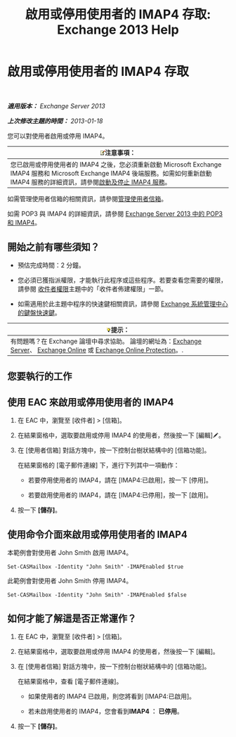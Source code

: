 ﻿---
title: '啟用或停用使用者的 IMAP4 存取: Exchange 2013 Help'
TOCTitle: 啟用或停用使用者的 IMAP4 存取
ms:assetid: a685fae4-b6f1-42fe-8bdc-5f99f9617799
ms:mtpsurl: https://technet.microsoft.com/zh-tw/library/Bb676481(v=EXCHG.150)
ms:contentKeyID: 50473881
ms.date: 05/21/2018
mtps_version: v=EXCHG.150
ms.translationtype: MT
---

# 啟用或停用使用者的 IMAP4 存取

 

_**適用版本：** Exchange Server 2013_

_**上次修改主題的時間：** 2013-01-18_

您可以對使用者啟用或停用 IMAP4。

<table>
<thead>
<tr class="header">
<th><img src="images/Bb124558.note(EXCHG.150).gif" title="注意事項" alt="注意事項" />注意事項：</th>
</tr>
</thead>
<tbody>
<tr class="odd">
<td>您已啟用或停用使用者的 IMAP4 之後，您必須重新啟動 Microsoft Exchange IMAP4 服務和 Microsoft Exchange IMAP4 後端服務。如需如何重新啟動 IMAP4 服務的詳細資訊，請參閱<a href="start-and-stop-the-imap4-services-exchange-2013-help.md">啟動及停止 IMAP4 服務</a>。</td>
</tr>
</tbody>
</table>


如需管理使用者信箱的相關資訊，請參閱[管理使用者信箱](manage-user-mailboxes-exchange-2013-help.md)。

如需 POP3 與 IMAP4 的詳細資訊，請參閱 [Exchange Server 2013 中的 POP3 和 IMAP4](pop3-and-imap4-in-exchange-server-2013-exchange-2013-help.md)。

## 開始之前有哪些須知？

  - 預估完成時間：2 分鐘。

  - 您必須已獲指派權限，才能執行此程序或這些程序。若要查看您需要的權限，請參閱 [收件者權限](recipients-permissions-exchange-2013-help.md)主題中的「收件者佈建權限」一節。

  - 如需適用於此主題中程序的快速鍵相關資訊，請參閱 [Exchange 系統管理中心的鍵盤快速鍵](keyboard-shortcuts-in-the-exchange-admin-center-exchange-online-protection-help.md)。

<table>
<thead>
<tr class="header">
<th><img src="images/Bb124558.tip(EXCHG.150).gif" title="提示" alt="提示" />提示：</th>
</tr>
</thead>
<tbody>
<tr class="odd">
<td>有問題嗎？在 Exchange 論壇中尋求協助。 論壇的網址為：<a href="https://go.microsoft.com/fwlink/p/?linkid=60612">Exchange Server</a>、 <a href="https://go.microsoft.com/fwlink/p/?linkid=267542">Exchange Online</a> 或 <a href="https://go.microsoft.com/fwlink/p/?linkid=285351">Exchange Online Protection</a>。.</td>
</tr>
</tbody>
</table>


## 您要執行的工作

## 使用 EAC 來啟用或停用使用者的 IMAP4

1.  在 EAC 中，瀏覽至 \[收件者\] \> \[信箱\]。

2.  在結果窗格中，選取要啟用或停用 IMAP4 的使用者，然後按一下 \[編輯\]![編輯圖示](images/JJ218640.6f53ccb2-1f13-4c02-bea0-30690e6ea71d(EXCHG.150).gif "編輯圖示")。

3.  在 \[使用者信箱\] 對話方塊中，按一下控制台樹狀結構中的 \[信箱功能\]。
    
    在結果窗格的 \[電子郵件連線\] 下，進行下列其中一項動作：
    
      - 若要停用使用者的 IMAP4，請在 \[IMAP4:已啟用\]，按一下 \[停用\]。
    
      - 若要啟用使用者的 IMAP4，請在 \[IMAP4:已停用\]，按一下 \[啟用\]。

4.  按一下 **\[儲存\]**。

## 使用命令介面來啟用或停用使用者的 IMAP4

本範例會對使用者 John Smith 啟用 IMAP4。

    Set-CASMailbox -Identity "John Smith" -IMAPEnabled $true

此範例會對使用者 John Smith 停用 IMAP4。

    Set-CASMailbox -Identity "John Smith" -IMAPEnabled $false

## 如何才能了解這是否正常運作？

1.  在 EAC 中，瀏覽至 \[收件者\] \> \[信箱\]。

2.  在結果窗格中，選取要啟用或停用 IMAP4 的使用者，然後按一下 \[編輯\]。

3.  在 \[使用者信箱\] 對話方塊中，按一下控制台樹狀結構中的 \[信箱功能\]。
    
    在結果窗格中，查看 \[電子郵件連線\]。
    
      - 如果使用者的 IMAP4 已啟用，則您將看到 \[IMAP4:已啟用\]。
    
      - 若未啟用使用者的 IMAP4，您會看到**IMAP4 ︰ 已停用**。

4.  按一下 **\[儲存\]**。

